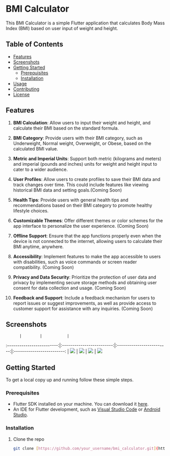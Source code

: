 # BMI Calculator

This BMI Calculator is a simple Flutter application that calculates Body Mass Index (BMI) based on user input of weight and height.

## Table of Contents

- [Features](#features)
- [Screenshots](#screenshots)
- [Getting Started](#getting-started)
    - [Prerequisites](#prerequisites)
    - [Installation](#installation)
- [Usage](#usage)
- [Contributing](#contributing)
- [License](#license)

## Features

1. **BMI Calculation**: Allow users to input their weight and height, and calculate their BMI based on the standard formula.

2. **BMI Category**: Provide users with their BMI category, such as Underweight, Normal weight, Overweight, or Obese, based on the calculated BMI value.

3. **Metric and Imperial Units**: Support both metric (kilograms and meters) and imperial (pounds and inches) units for weight and height input to cater to a wider audience.

4. **User Profiles**: Allow users to create profiles to save their BMI data and track changes over time. This could include features like viewing historical BMI data and setting goals.(Coming Soon)

5. **Health Tips**: Provide users with general health tips and recommendations based on their BMI category to promote healthy lifestyle choices.

6. **Customizable Themes**: Offer different themes or color schemes for the app interface to personalize the user experience. (Coming Soon)

7. **Offline Support**: Ensure that the app functions properly even when the device is not connected to the internet, allowing users to calculate their BMI anytime, anywhere.

8. **Accessibility**: Implement features to make the app accessible to users with disabilities, such as voice commands or screen reader compatibility. (Coming Soon)

9. **Privacy and Data Security**: Prioritize the protection of user data and privacy by implementing secure storage methods and obtaining user consent for data collection and usage. (Coming Soon)

10. **Feedback and Support**: Include a feedback mechanism for users to report issues or suggest improvements, as well as provide access to customer support for assistance with any inquiries. (Coming Soon)

## Screenshots

          |        |           |        
:-------------------------:|:-------------------------:|:-------------------------:|:-------------------------: |
![](https://firebasestorage.googleapis.com/v0/b/msp-project-215c5.appspot.com/o/Screenshot_1712658611.png?alt=media&token=3e4b9731-9607-4324-8a4b-5b80d8237d38)   |  ![](https://firebasestorage.googleapis.com/v0/b/msp-project-215c5.appspot.com/o/Screenshot_1712658613.png?alt=media&token=34cddb9f-794a-4102-9cb7-7e925e41756e) | ![](https://firebasestorage.googleapis.com/v0/b/msp-project-215c5.appspot.com/o/Screenshot_1712658616.png?alt=media&token=65eadcba-cef1-448c-9979-f6840943637a) | ![](https://firebasestorage.googleapis.com/v0/b/msp-project-215c5.appspot.com/o/Screenshot_1712658620.png?alt=media&token=d69d80de-105f-4467-9e64-d0333e68ab55) 
## Getting Started

To get a local copy up and running follow these simple steps.

### Prerequisites

- Flutter SDK installed on your machine. You can download it [here](https://flutter.dev/docs/get-started/install).
- An IDE for Flutter development, such as [Visual Studio Code](https://code.visualstudio.com/) or [Android Studio](https://developer.android.com/studio).

### Installation

1. Clone the repo
   ```sh
   git clone [https://github.com/your_username/bmi_calculator.git](https://github.com/TechMasterPro/BMI_Calculator.git)
